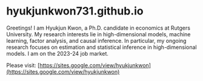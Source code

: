 # hyukjunkwon731.github.io

Greetings! I am Hyukjun Kwon, a Ph.D. candidate in economics at Rutgers University. My research interests lie in high-dimensional models, machine learning, factor analysis, and causal inference. In particular, my ongoing research focuses on estimation and statistical inference in high-dimensional models. I am on the 2023-24 job market.

Please visit: [https://sites.google.com/view/hyukjunkwon](https://sites.google.com/view/hyukjunkwon)
